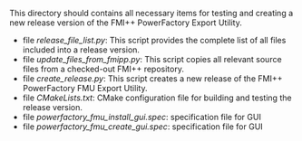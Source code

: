This directory should contains all necessary items for testing and creating a new release version of the FMI++ PowerFactory Export Utility.
 - file *release_file_list.py*: This script provides the complete list of all files included into a release version.
 - file *update_files_from_fmipp.py*: This script copies all relevant source files from a checked-out FMI++ repository.
 - file *create_release.py*: This script creates a new release of the FMI++ PowerFactory FMU Export Utility.
 - file *CMakeLists.txt*: CMake configuration file for building and testing the release version.
 - file *powerfactory_fmu_install_gui.spec*: specification file for GUI
 - file *powerfactory_fmu_create_gui.spec*: specification file for GUI